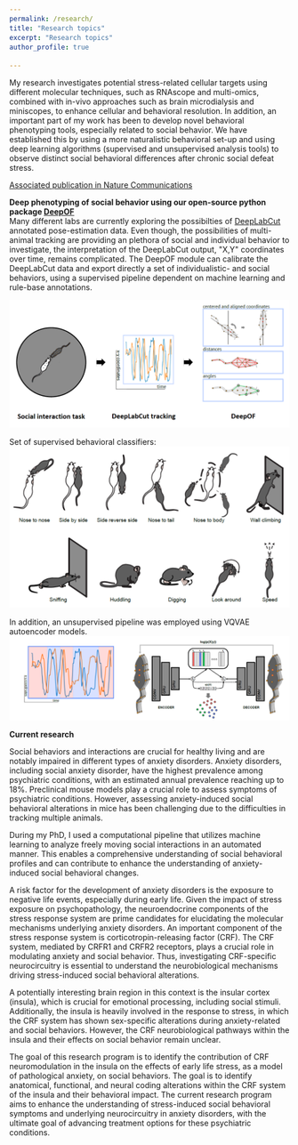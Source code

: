 ```yaml
---
permalink: /research/
title: "Research topics"
excerpt: "Research topics"
author_profile: true

---
```


My research investigates potential stress-related cellular targets using different molecular techniques, such as RNAscope and multi-omics, combined with in-vivo approaches such as brain microdialysis and miniscopes, to enhance cellular and behavioral resolution. In addition, an important part of my work has been to develop novel behavioral phenotyping tools, especially related to social behavior. We have established this by using a more naturalistic behavioral set-up and using deep learning algorithms (supervised and unsupervised analysis tools) to observe distinct social behavioral differences after chronic social defeat stress.

[Associated publication in Nature Communications](https://www.nature.com/articles/s41467-023-40040-3)


**Deep phenotyping of social behavior using our open-source python package [DeepOF](https://deepof.readthedocs.io/en/latest/?badge=latest)**  
Many different labs are currently exploring the possibilties of [DeepLabCut](https://github.com/DeepLabCut/DeepLabCut) annotated pose-estimation data. Even though, the possibilities of multi-animal tracking are providing an plethora of social and individual behavior to investigate, the interpretation of the DeepLabCut output, "X,Y" coordinates over time, remains complicated. The DeepOF module can calibrate the DeepLabCut data and export directly a set of individualistic- and social behaviors, using a supervised pipeline dependent on machine learning and rule-base annotations.

![](../images/DeepOF_1.png)

Set of supervised behavioral classifiers:  
![](../images/DeepOF_2.png)


In addition, an unsupervised pipeline was employed using VQVAE autoencoder models. 
![](../images/DeepOF_3.png)


**Current research**

Social behaviors and interactions are crucial for healthy living and are notably impaired in different types of anxiety disorders. Anxiety disorders, including social anxiety disorder, have the highest prevalence among psychiatric conditions, with an estimated annual prevalence reaching up to 18%. Preclinical mouse models play a crucial role to assess symptoms of psychiatric conditions. However, assessing anxiety-induced social behavioral alterations in mice has been challenging due to the difficulties in tracking multiple animals.

During my PhD, I used a computational pipeline that utilizes machine learning to analyze freely moving social interactions in an automated manner. This enables a comprehensive understanding of social behavioral profiles and can contribute to enhance the understanding of anxiety-induced social behavioral changes.

A risk factor for the development of anxiety disorders is the exposure to negative life events, especially during early life. Given the impact of stress exposure on psychopathology, the neuroendocrine components of the stress response system are prime candidates for elucidating the molecular mechanisms underlying anxiety disorders. An important component of the stress response system is corticotropin-releasing factor (CRF). The CRF system, mediated by CRFR1 and CRFR2 receptors, plays a crucial role in modulating anxiety and social behavior. Thus, investigating CRF-specific neurocircuitry is essential to understand the neurobiological mechanisms driving stress-induced social behavioral alterations. 

A potentially interesting brain region in this context is the insular cortex (insula), which is crucial for emotional processing, including social stimuli. Additionally, the insula is heavily involved in the response to stress, in which the CRF system has shown sex-specific alterations during anxiety-related and social behaviors. However, the CRF neurobiological pathways within the insula and their effects on social behavior remain unclear.

The goal of this research program is to identify the contribution of CRF neuromodulation in the insula on the effects of early life stress, as a model of pathological anxiety, on social behaviors. The goal is to identify anatomical, functional, and neural coding alterations within the CRF system of the insula and their behavioral impact. The current research program aims to enhance the understanding of stress-induced social behavioral symptoms and underlying neurocircuitry in anxiety disorders, with the ultimate goal of advancing treatment options for these psychiatric conditions.

  


